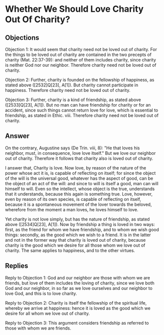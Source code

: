 # Whether We Should Love Charity Out Of Charity?

## Objections

Objection 1: It would seem that charity need not be loved out of charity. For the things to be loved out of charity are contained in the two precepts of charity (Mat. 22:37-39): and neither of them includes charity, since charity is neither God nor our neighbor. Therefore charity need not be loved out of charity.

Objection 2: Further, charity is founded on the fellowship of happiness, as stated above ([2532]Q[23], A[1]). But charity cannot participate in happiness. Therefore charity need not be loved out of charity.

Objection 3: Further, charity is a kind of friendship, as stated above ([2533]Q[23], A[1]). But no man can have friendship for charity or for an accident, since such things cannot return love for love, which is essential to friendship, as stated in Ethic. viii. Therefore charity need not be loved out of charity.

## Answer

On the contrary, Augustine says (De Trin. viii, 8): "He that loves his neighbor, must, in consequence, love love itself." But we love our neighbor out of charity. Therefore it follows that charity also is loved out of charity.

I answer that, Charity is love. Now love, by reason of the nature of the power whose act it is, is capable of reflecting on itself; for since the object of the will is the universal good, whatever has the aspect of good, can be the object of an act of the will: and since to will is itself a good, man can will himself to will. Even so the intellect, whose object is the true, understands that it understands, because this again is something true. Love, however, even by reason of its own species, is capable of reflecting on itself, because it is a spontaneous movement of the lover towards the beloved, wherefore from the moment a man loves, he loves himself to love.

Yet charity is not love simply, but has the nature of friendship, as stated above ([2534]Q[23], A[1]). Now by friendship a thing is loved in two ways: first, as the friend for whom we have friendship, and to whom we wish good things: secondly, as the good which we wish to a friend. It is in the latter and not in the former way that charity is loved out of charity, because charity is the good which we desire for all those whom we love out of charity. The same applies to happiness, and to the other virtues.

## Replies

Reply to Objection 1: God and our neighbor are those with whom we are friends, but love of them includes the loving of charity, since we love both God and our neighbor, in so far as we love ourselves and our neighbor to love God, and this is to love charity.

Reply to Objection 2: Charity is itself the fellowship of the spiritual life, whereby we arrive at happiness: hence it is loved as the good which we desire for all whom we love out of charity.

Reply to Objection 3: This argument considers friendship as referred to those with whom we are friends.